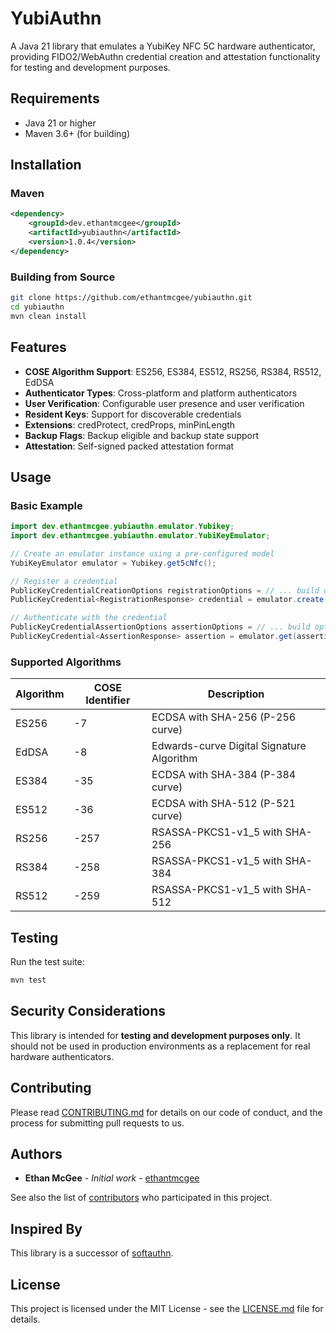 # YubiAuthn

A Java 21 library that emulates a YubiKey NFC 5C hardware authenticator, providing FIDO2/WebAuthn credential creation and attestation functionality for testing and development purposes.

## Requirements

- Java 21 or higher
- Maven 3.6+ (for building)

## Installation

### Maven

```xml
<dependency>
    <groupId>dev.ethantmcgee</groupId>
    <artifactId>yubiauthn</artifactId>
    <version>1.0.4</version>
</dependency>
```

### Building from Source

```bash
git clone https://github.com/ethantmcgee/yubiauthn.git
cd yubiauthn
mvn clean install
```

## Features

- **COSE Algorithm Support**: ES256, ES384, ES512, RS256, RS384, RS512, EdDSA
- **Authenticator Types**: Cross-platform and platform authenticators
- **User Verification**: Configurable user presence and user verification
- **Resident Keys**: Support for discoverable credentials
- **Extensions**: credProtect, credProps, minPinLength
- **Backup Flags**: Backup eligible and backup state support
- **Attestation**: Self-signed packed attestation format

## Usage

### Basic Example

```java
import dev.ethantmcgee.yubiauthn.emulator.Yubikey;
import dev.ethantmcgee.yubiauthn.emulator.YubiKeyEmulator;

// Create an emulator instance using a pre-configured model
YubiKeyEmulator emulator = Yubikey.get5cNfc();

// Register a credential
PublicKeyCredentialCreationOptions registrationOptions = // ... build options
PublicKeyCredential<RegistrationResponse> credential = emulator.create(registrationOptions);

// Authenticate with the credential
PublicKeyCredentialAssertionOptions assertionOptions = // ... build options
PublicKeyCredential<AssertionResponse> assertion = emulator.get(assertionOptions);
```

### Supported Algorithms

| Algorithm | COSE Identifier | Description |
|-----------|-----------------|-------------|
| ES256 | -7 | ECDSA with SHA-256 (P-256 curve) |
| EdDSA | -8 | Edwards-curve Digital Signature Algorithm |
| ES384 | -35 | ECDSA with SHA-384 (P-384 curve) |
| ES512 | -36 | ECDSA with SHA-512 (P-521 curve) |
| RS256 | -257 | RSASSA-PKCS1-v1_5 with SHA-256 |
| RS384 | -258 | RSASSA-PKCS1-v1_5 with SHA-384 |
| RS512 | -259 | RSASSA-PKCS1-v1_5 with SHA-512 |

## Testing

Run the test suite:

```bash
mvn test
```

## Security Considerations

This library is intended for **testing and development purposes only**. It should not be used in production environments as a replacement for real hardware authenticators.

## Contributing

Please read [CONTRIBUTING.md](https://github.com/ethantmcgee/yubiauthn/blob/master/CONTRIBUTING.md) for details on our code of conduct, and the process for submitting pull requests to us.

## Authors

* **Ethan McGee** - *Initial work* - [ethantmcgee](https://github.com/ethantmcgee)

See also the list of [contributors](https://github.com/ethantmcgee/yubiauthn/contributors) who participated in this project.

## Inspired By

This library is a successor of [softauthn](https://github.com/adessoSE/softauthn).

## License

This project is licensed under the MIT License - see the [LICENSE.md](https://github.com/ethantmcgee/yubiauthn/blob/main/LICENSE.md) file for details.
